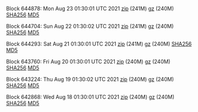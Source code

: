 Block 644878: Mon Aug 23 01:30:01 UTC 2021 [zip](https://files.01coin.io/mainnet/2021-08-23/bootstrap.dat.zip) (241M) [gz](https://files.01coin.io/mainnet/2021-08-23/bootstrap.dat.tar.gz) (240M) [SHA256](https://files.01coin.io/mainnet/2021-08-23/sha256.txt) [MD5](https://files.01coin.io/mainnet/2021-08-23/md5.txt)

Block 644704: Sun Aug 22 01:30:02 UTC 2021 [zip](https://files.01coin.io/mainnet/2021-08-22/bootstrap.dat.zip) (241M) [gz](https://files.01coin.io/mainnet/2021-08-22/bootstrap.dat.tar.gz) (240M) [SHA256](https://files.01coin.io/mainnet/2021-08-22/sha256.txt) [MD5](https://files.01coin.io/mainnet/2021-08-22/md5.txt)

Block 644293: Sat Aug 21 01:30:01 UTC 2021 [zip](https://files.01coin.io/mainnet/2021-08-21/bootstrap.dat.zip) (241M) [gz](https://files.01coin.io/mainnet/2021-08-21/bootstrap.dat.tar.gz) (240M) [SHA256](https://files.01coin.io/mainnet/2021-08-21/sha256.txt) [MD5](https://files.01coin.io/mainnet/2021-08-21/md5.txt)

Block 643760: Fri Aug 20 01:30:01 UTC 2021 [zip](https://files.01coin.io/mainnet/2021-08-20/bootstrap.dat.zip) (240M) [gz](https://files.01coin.io/mainnet/2021-08-20/bootstrap.dat.tar.gz) (240M) [SHA256](https://files.01coin.io/mainnet/2021-08-20/sha256.txt) [MD5](https://files.01coin.io/mainnet/2021-08-20/md5.txt)

Block 643224: Thu Aug 19 01:30:02 UTC 2021 [zip](https://files.01coin.io/mainnet/2021-08-19/bootstrap.dat.zip) (240M) [gz](https://files.01coin.io/mainnet/2021-08-19/bootstrap.dat.tar.gz) (240M) [SHA256](https://files.01coin.io/mainnet/2021-08-19/sha256.txt) [MD5](https://files.01coin.io/mainnet/2021-08-19/md5.txt)

Block 642868: Wed Aug 18 01:30:01 UTC 2021 [zip](https://files.01coin.io/mainnet/2021-08-18/bootstrap.dat.zip) (240M) [gz](https://files.01coin.io/mainnet/2021-08-18/bootstrap.dat.tar.gz) (240M) [SHA256](https://files.01coin.io/mainnet/2021-08-18/sha256.txt) [MD5](https://files.01coin.io/mainnet/2021-08-18/md5.txt)
